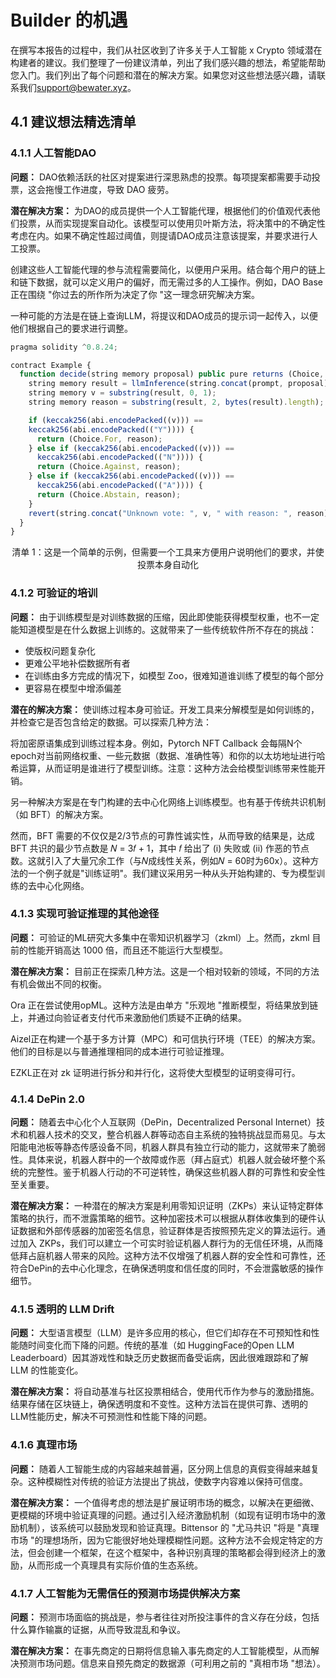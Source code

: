 # Builder 的机遇

在撰写本报告的过程中，我们从社区收到了许多关于人工智能 x Crypto 领域潜在构建者的建议。我们整理了一份建议清单，列出了我们感兴趣的想法，希望能帮助您入门。我们列出了每个问题和潜在的解决方案。如果您对这些想法感兴趣，请联系我们<support@bewater.xyz>。

## 4.1 建议想法精选清单

### 4.1.1 人工智能DAO

**问题：** DAO依赖活跃的社区对提案进行深思熟虑的投票。每项提案都需要手动投票，这会拖慢工作进度，导致 DAO 疲劳。

**潜在解决方案：** 为DAO的成员提供一个人工智能代理，根据他们的价值观代表他们投票，从而实现提案自动化。该模型可以使用贝叶斯方法，将决策中的不确定性考虑在内。如果不确定性超过阈值，则提请DAO成员注意该提案，并要求进行人工投票。

创建这些人工智能代理的参与流程需要简化，以便用户采用。结合每个用户的链上和链下数据，就可以定义用户的偏好，而无需过多的人工操作。例如，DAO Base 正在围绕 "你过去的所作所为决定了你 "这一理念研究解决方案。

一种可能的方法是在链上查询LLM，将提议和DAO成员的提示词一起传入，以便他们根据自己的要求进行调整。

```js
pragma solidity ^0.8.24;

contract Example {
  function decide(string memory proposal) public pure returns (Choice, string, memory) {
    string memory result = llmInference(string.concat(prompt, proposal));
    string memory v = substring(result, 0, 1);
    string memory reason = substring(result, 2, bytes(result).length);

    if (keccak256(abi.encodePacked((v))) ==
    keccak256(abi.encodePacked(("Y")))) {
      return (Choice.For, reason);
    } else if (keccak256(abi.encodePacked((v))) ==
      keccak256(abi.encodePacked(("N")))) {
      return (Choice.Against, reason);
    } else if (keccak256(abi.encodePacked((v))) ==
      keccak256(abi.encodePacked(("A")))) {
      return (Choice.Abstain, reason);
    }
    revert(string.concat("Unknown vote: ", v, " with reason: ", reason));
  }
}
```

<center>清单 1：这是一个简单的示例，但需要一个工具来方便用户说明他们的要求，并使投票本身自动化</center>

### 4.1.2 可验证的培训

**问题：** 由于训练模型是对训练数据的压缩，因此即使能获得模型权重，也不一定能知道模型是在什么数据上训练的。这就带来了一些传统软件所不存在的挑战：

- 使版权问题复杂化
- 更难公平地补偿数据所有者
- 在训练由多方完成的情况下，如模型 Zoo，很难知道谁训练了模型的每个部分
- 更容易在模型中增添偏差

**潜在的解决方案：** 使训练过程本身可验证。开发工具来分解模型是如何训练的，并检查它是否包含给定的数据。可以探索几种方法：

将加密原语集成到训练过程本身。例如，Pytorch NFT Callback 会每隔N个epoch对当前网络权重、一些元数据（数据、准确性等）和你的以太坊地址进行哈希运算，从而证明是谁进行了模型训练。注意：这种方法会给模型训练带来性能开销。

另一种解决方案是在专门构建的去中心化网络上训练模型。也有基于传统共识机制（如 BFT）的解决方案。

然而，BFT 需要的不仅仅是2/3节点的可靠性诚实性，从而导致的结果是，达成 BFT 共识的最少节点数是 𝑁 = 3𝑓 + 1，其中 𝑓 给出了 (i) 失败或 (ii) 作恶的节点数。这就引入了大量冗余工作（与𝑁成线性关系，例如𝑁 = 60时为60x）。这种方法的一个例子就是"训练证明"。我们建议采用另一种从头开始构建的、专为模型训练的去中心化网络。

### 4.1.3 实现可验证推理的其他途径

**问题：** 可验证的ML研究大多集中在零知识机器学习（zkml）上。然而，zkml 目前的性能开销高达 1000 倍，而且还不能运行大型模型。

**潜在解决方案：** 目前正在探索几种方法。这是一个相对较新的领域，不同的方法有机会做出不同的权衡。

Ora 正在尝试使用opML。这种方法是由单方 "乐观地 "推断模型，将结果放到链上，并通过向验证者支付代币来激励他们质疑不正确的结果。

Aizel正在构建一个基于多方计算（MPC）和可信执行环境（TEE）的解决方案。他们的目标是以与普通推理相同的成本进行可验证推理。

EZKL正在对 zk 证明进行拆分和并行化，这将使大型模型的证明变得可行。

### 4.1.4 DePin 2.0

**问题：** 随着去中心化个人互联网（DePin，Decentralized Personal Internet）技术和机器人技术的交叉，整合机器人群等动态自主系统的独特挑战显而易见。与太阳能电池板等静态传感设备不同，机器人群具有独立行动的能力，这就带来了脆弱性。具体来说，机器人群中的一个故障或作恶（拜占庭式）机器人就会破坏整个系统的完整性。鉴于机器人行动的不可逆转性，确保这些机器人群的可靠性和安全性至关重要。

**潜在解决方案：** 一种潜在的解决方案是利用零知识证明（ZKPs）来认证特定群体策略的执行，而不泄露策略的细节。这种加密技术可以根据从群体收集到的硬件认证数据和外部传感器的加密签名信息，验证群体是否按照预先定义的算法运行。通过加入 ZKPs，我们可以建立一个可实时验证机器人群行为的无信任环境，从而降低拜占庭机器人带来的风险。这种方法不仅增强了机器人群的安全性和可靠性，还符合DePin的去中心化理念，在确保透明度和信任度的同时，不会泄露敏感的操作细节。

### 4.1.5 透明的 LLM Drift

**问题：** 大型语言模型（LLM）是许多应用的核心，但它们却存在不可预知性和性能随时间变化而下降的问题。传统的基准（如 HuggingFace的Open LLM Leaderboard）因其游戏性和缺乏历史数据而备受诟病，因此很难跟踪和了解 LLM 的性能变化。

**潜在解决方案：** 将自动基准与社区投票相结合，使用代币作为参与的激励措施。结果存储在区块链上，确保透明度和不变性。这种方法旨在提供可靠、透明的LLM性能历史，解决不可预测性和性能下降的问题。

### 4.1.6 真理市场

**问题：** 随着人工智能生成的内容越来越普遍，区分网上信息的真假变得越来越复杂。这种模糊性对传统的验证方法提出了挑战，使数字内容难以保持可信度。

**潜在解决方案：** 一个值得考虑的想法是扩展证明市场的概念，以解决在更细微、更模糊的环境中验证真理的问题。通过引入经济激励机制（如现有证明市场中的激励机制），该系统可以鼓励发现和验证真理。Bittensor 的 "尤马共识 "将是 "真理市场 "的理想场所，因为它能很好地处理模糊性问题。这种方法不会规定特定的方法，但会创建一个框架，在这个框架中，各种识别真理的策略都会得到经济上的激励，从而形成一个真理具有实际价值的生态系统。

### 4.1.7 人工智能为无需信任的预测市场提供解决方案

**问题：** 预测市场面临的挑战是，参与者往往对所投注事件的含义存在分歧，包括什么算作输赢的证据，从而导致混乱和争议。

**潜在解决方案：** 在事先商定的日期将信息输入事先商定的人工智能模型，从而解决预测市场问题。信息来自预先商定的数据源（可利用之前的 "真相市场 "想法）。
